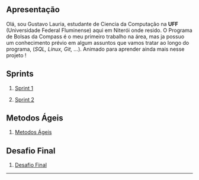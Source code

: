## Apresentação

Olá, sou Gustavo Lauria, estudante de Ciencia da Computação na **UFF** (Universidade Federal Fluminense) aqui em Niterói onde resido. 
O Programa de Bolsas da Compass é o meu primeiro trabalho na área, mas ja possuo um conhecimento prévio em algum assuntos que vamos tratar ao longo do programa, (*SQL, Linux, Git, ...*). Animado para aprender ainda mais nesse projeto !

## Sprints 

1. [Sprint 1](Sprint%201/README.md)

2. [Sprint 2](Sprint%202/README.md)

## Metodos Ágeis

1. [Metodos Ágeis](Metodos%20Ageis/README.md)

## Desafio Final

1. [Desafio Final](Desafio%20Final/README.md)
___


